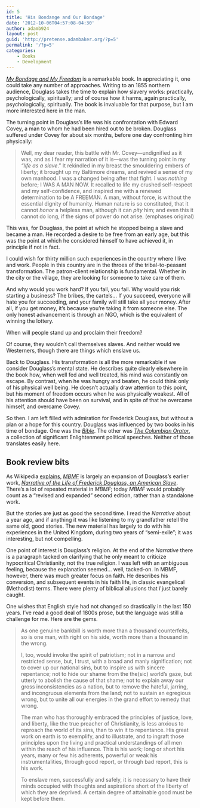 ```yaml
---
id: 5
title: 'His Bondange and Our Bondage'
date: '2012-10-06T04:57:08-04:30'
author: adamb924
layout: post
guid: 'http://pretense.adambaker.org/?p=5'
permalink: '/?p=5'
categories:
    - Books
    - Development
---
```


[*My Bondage and My Freedom*](http://www.gutenberg.org/ebooks/202) is a remarkable book. In appreciating it, one could take any number of approaches. Writing to an 1855 northern audience, Douglass takes the time to explain how slavery works: practically, psychologically, spiritually; and of course how it harms, again practically, psychologically, spiritually. The book is invaluable for that purpose, but I am more interested here in the man.

The turning point in Douglass’s life was his confrontation with Edward Covey, a man to whom he had been hired out to be broken. Douglass suffered under Covey for about six months, before one day confronting him physically:

> Well, my dear reader, this battle with Mr. Covey—undignified as it was, and as I fear my narration of it is—was the turning point in my *“life as a slave*.” It rekindled in my breast the smouldering embers of liberty; it brought up my Baltimore dreams, and revived a sense of my own manhood. I was a changed being after that fight. I was *nothing* before; I WAS A MAN NOW. It recalled to life my crushed self-respect and my self-confidence, and inspired me with a renewed determination to be A FREEMAN. A man, without force, is without the essential dignity of humanity. Human nature is so constituted, that it cannot *honor* a helpless man, although it can *pity* him; and even this it cannot do long, if the signs of power do not arise. (emphases original)

This was, for Douglass, the point at which he stopped being a slave and became a man. He recorded a desire to be free from an early age, but this was the point at which he considered himself to have achieved it, in principle if not in fact.

I could wish for thirty million such experiences in the country where I live and work. People in this country are in the throes of the tribal-to-peasant transformation. The patron-client relationship is fundamental. Whether in the city or the village, they are looking for someone to take care of them.

And why would you work hard? If you fail, you fail. Why would you risk starting a business? The bribes, the cartels… If you succeed, everyone will hate you for succeeding, and your family will still take all your money. After all, if you get money, it’s because you’re taking it from someone else. The only honest advancement is through an NGO, which is the equivalent of winning the lottery.

When will people stand up and proclaim their freedom?

Of course, they wouldn’t call themselves slaves. And neither would we Westerners, though there are things which enslave us.

Back to Douglass. His transformation is all the more remarkable if we consider Douglass’s mental state. He describes quite clearly elsewhere in the book how, when well fed and well treated, his mind was constantly on escape. By contrast, when he was hungry and beaten, he could think only of his physical well being. He doesn’t actually draw attention to this point, but his moment of freedom occurs when he was physically weakest. All of his attention should have been on survival, and in spite of that he overcame himself, and overcame Covey.

So then. I am left filled with admiration for Frederick Douglass, but without a plan or a hope for this country. Douglass was influenced by two books in his time of bondage. One was the [*Bible*](http://en.wikipedia.org/wiki/Bible). The other was [*The Columbian Orator*](http://en.wikipedia.org/wiki/The_Columbian_Orator), a collection of significant Enlightenment political speeches. Neither of those translates easily here.

## Book review bits

As Wikipedia [explains](http://en.wikipedia.org/wiki/My_Bondage_and_My_Freedom), [*MBMF*](http://www.gutenberg.org/ebooks/202) is largely an expansion of Douglass’s earlier work, [*Narrative of the Life of Frederick Douglass, an American Slave*](www.gutenberg.org/ebooks/23). There’s a lot of repeated material in *MBMF*; today *MBMF* would probably count as a “revised and expanded” second edition, rather than a standalone work.

But the stories are just as good the second time. I read the *Narrative* about a year ago, and if anything it was like listening to my grandfather retell the same old, good stories. The new material has largely to do with his experiences in the United Kingdom, during two years of “semi-exile”; it was interesting, but not compelling.

One point of interest is Douglass’s religion. At the end of the *Narrative* there is a paragraph tacked on clarifying that he only meant to criticize hypocritical Christianity, not the true religion. I was left with an ambiguous feeling, because the explanation seemed… well, tacked-on. In MBMF, however, there was much greater focus on faith. He describes his conversion, and subsequent events in his faith life, in classic evangelical (Methodist) terms. There were plenty of biblical allusions that *I* just barely caught.

One wishes that English style had not changed so drastically in the last 150 years. I’ve read a good deal of 1800s prose, but the language was still a challenge for me. Here are the gems.

> As one genuine bankbill is worth more than a thousand counterfeits, so is one man, with right on his side, worth more than a thousand in the wrong.
> 
> I, too, would invoke the spirit of patriotism; not in a narrow and restricted sense, but, I trust, with a broad and manly signification; not to cover up our national sins, but to inspire us with sincere repentance; not to hide our shame from the the(sic) world’s gaze, but utterly to abolish the cause of that shame; not to explain away our gross inconsistencies as a nation, but to remove the hateful, jarring, and incongruous elements from the land; not to sustain an egregious wrong, but to unite all our energies in the grand effort to remedy that wrong.
> 
> The man who has thoroughly embraced the principles of justice, love, and liberty, like the true preacher of Christianity, is less anxious to reproach the world of its sins, than to win it to repentance. His great work on earth is to exemplify, and to illustrate, and to ingraft those principles upon the living and practical understandings of all men within the reach of his influence. This is his work; long or short his years, many or few his adherents, powerful or weak his instrumentalities, through good report, or through bad report, this is his work.
> 
> To enslave men, successfully and safely, it is necessary to have their minds occupied with thoughts and aspirations short of the liberty of which they are deprived. A certain degree of attainable good must be kept before them.